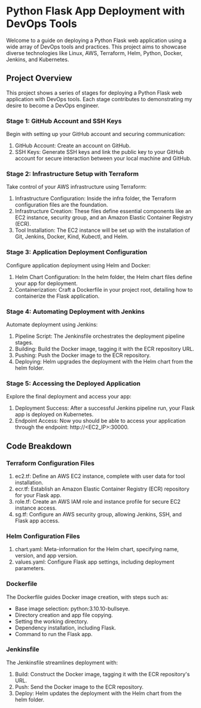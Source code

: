 # Python Flask App Deployment with DevOps Tools

Welcome to a guide on deploying a Python Flask web application using a wide array of DevOps tools and practices. This project aims to showcase diverse technologies like Linux, AWS, Terraform, Helm, Python, Docker, Jenkins, and Kubernetes.
## Project Overview

This  project shows a series of stages for deploying a Python Flask web application with DevOps tools. Each stage contributes to demonstrating my desire to become a DevOps engineer.

### Stage 1: GitHub Account and SSH Keys

Begin with setting up your GitHub account and securing communication:

1. GitHub Account: Create an account on GitHub.
2. SSH Keys: Generate SSH keys and link the public key to your GitHub account for secure interaction between your local machine and GitHub.

### Stage 2: Infrastructure Setup with Terraform

Take control of your AWS infrastructure using Terraform:

1. Infrastructure Configuration: Inside the infra folder, the Terraform configuration files are the foundation.
2. Infrastructure Creation: These files define essential components like an EC2 instance, security group, and an Amazon Elastic Container Registry (ECR).
3. Tool Installation: The EC2 instance will be set up with the installation of Git, Jenkins, Docker, Kind, Kubectl, and Helm.

### Stage 3: Application Deployment Configuration

Configure application deployment using Helm and Docker:

1. Helm Chart Configuration: In the helm folder, the Helm chart files define your app for deployment.
2. Containerization: Craft a Dockerfile in your project root, detailing how to containerize the Flask application.

### Stage 4: Automating Deployment with Jenkins

Automate deployment using Jenkins:

1. Pipeline Script: The Jenkinsfile orchestrates the deployment pipeline stages.
2. Building: Build the Docker image, tagging it with the ECR repository URL.
3. Pushing: Push the Docker image to the ECR repository.
4. Deploying: Helm upgrades the deployment with the Helm chart from the helm folder.

### Stage 5: Accessing the Deployed Application

Explore the final deployment and access your app:

1. Deployment Success: After a successful Jenkins pipeline run, your Flask app is deployed on Kubernetes.
2. Endpoint Access: Now you should be able to access your application through the endpoint: http://<EC2_IP>:30000.

## Code Breakdown

### Terraform Configuration Files

1. ec2.tf: Define an AWS EC2 instance, complete with user data for tool installation.
2. ecr.tf: Establish an Amazon Elastic Container Registry (ECR) repository for your Flask app.
3. role.tf: Create an AWS IAM role and instance profile for secure EC2 instance access.
4. sg.tf: Configure an AWS security group, allowing Jenkins, SSH, and Flask app access.

### Helm Configuration Files

1. chart.yaml: Meta-information for the Helm chart, specifying name, version, and app version.
2. values.yaml: Configure Flask app settings, including deployment parameters.

### Dockerfile

The Dockerfile guides Docker image creation, with steps such as:

- Base image selection: python:3.10.10-bullseye.
- Directory creation and app file copying.
- Setting the working directory.
- Dependency installation, including Flask.
- Command to run the Flask app.

### Jenkinsfile

The Jenkinsfile streamlines deployment with:

1. Build: Construct the Docker image, tagging it with the ECR repository's URL.
2. Push: Send the Docker image to the ECR repository.
3. Deploy: Helm updates the deployment with the Helm chart from the helm folder.